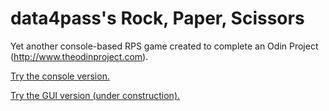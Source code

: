 # data4pass's Rock, Paper, Scissors

Yet another console-based RPS game created to complete an Odin Project (http://www.theodinproject.com).

[Try the console version.](https://data4pass.github.io/rps/)

[Try the GUI version (under construction).](https://data4pass.github.io/rps/gui/)